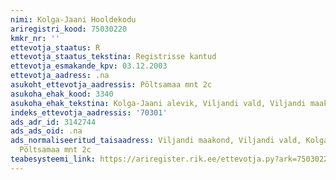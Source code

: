 ```yaml
---
nimi: Kolga-Jaani Hooldekodu
ariregistri_kood: 75030220
kmkr_nr: ''
ettevotja_staatus: R
ettevotja_staatus_tekstina: Registrisse kantud
ettevotja_esmakande_kpv: 03.12.2003
ettevotja_aadress: .na
asukoht_ettevotja_aadressis: Põltsamaa mnt 2c
asukoha_ehak_kood: 3340
asukoha_ehak_tekstina: Kolga-Jaani alevik, Viljandi vald, Viljandi maakond
indeks_ettevotja_aadressis: '70301'
ads_adr_id: 3142744
ads_ads_oid: .na
ads_normaliseeritud_taisaadress: Viljandi maakond, Viljandi vald, Kolga-Jaani alevik,
  Põltsamaa mnt 2c
teabesysteemi_link: https://ariregister.rik.ee/ettevotja.py?ark=75030220&ref=rekvisiidid
---
```

